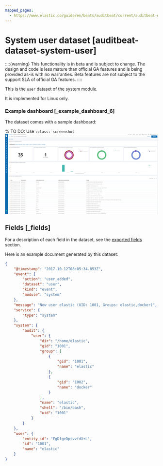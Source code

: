 ```yaml
---
mapped_pages:
  - https://www.elastic.co/guide/en/beats/auditbeat/current/auditbeat-dataset-system-user.html
---
```


# System user dataset [auditbeat-dataset-system-user]

::::{warning}
This functionality is in beta and is subject to change. The design and code is less mature than official GA features and is being provided as-is with no warranties. Beta features are not subject to the support SLA of official GA features.
::::


This is the `user` dataset of the system module.

It is implemented for Linux only.


### Example dashboard [_example_dashboard_6]

The dataset comes with a sample dashboard:

% TO DO: Use `:class: screenshot`
![Auditbeat System User Dashboard](images/auditbeat-system-user-dashboard.png)


## Fields [_fields]

For a description of each field in the dataset, see the [exported fields](/reference/auditbeat/exported-fields-system.md) section.

Here is an example document generated by this dataset:

```json
{
    "@timestamp": "2017-10-12T08:05:34.853Z",
    "event": {
        "action": "user_added",
        "dataset": "user",
        "kind": "event",
        "module": "system"
    },
    "message": "New user elastic (UID: 1001, Groups: elastic,docker)",
    "service": {
        "type": "system"
    },
    "system": {
        "audit": {
            "user": {
                "dir": "/home/elastic",
                "gid": "1001",
                "group": [
                    {
                        "gid": "1001",
                        "name": "elastic"
                    },
                    {
                        "gid": "1002",
                        "name": "docker"
                    }
                ],
                "name": "elastic",
                "shell": "/bin/bash",
                "uid": "1001"
            }
        }
    },
    "user": {
        "entity_id": "FgDfgeDptvvfdX+L",
        "id": "1001",
        "name": "elastic"
    }
}
```
